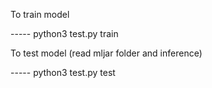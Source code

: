 To train model

----- python3 test.py train

To test model (read mljar folder and inference)

----- python3 test.py test

